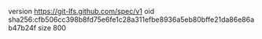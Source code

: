 version https://git-lfs.github.com/spec/v1
oid sha256:cfb506cc398b8fd75e6fe1c28a311efbe8936a5eb80bffe21da86e86ab47b24f
size 800
